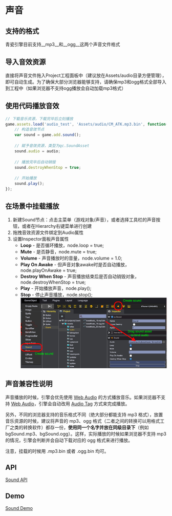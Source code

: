 # 声音

## 支持的格式
青瓷引擎目前支持__mp3__和__ogg__这两个声音文件格式

## 导入音效资源
直接将声音文件拖入Project工程面板中（建议放在Assets/audio目录方便管理），即可自动生成。为了确保大部分浏览器能够支持，请确保mp3和ogg格式全部导入到工程中（如果浏览器不支持ogg播放会自动加载mp3格式）

## 使用代码播放音效

````javascript
// 下载音乐资源，下载完毕后立刻播放
game.assets.load('audio_test', 'Assets/audio/CM_ATK.mp3.bin', function(audio) {
	// 构造音效节点
	var sound = game.add.sound();

	// 赋予音效资源，类型为qc.SoundAsset
	sound.audio = audio;

	// 播放完毕后自动销毁
	sound.destroyWhenStop = true;

	// 开始播放
	sound.play();
});
````

## 在场景中挂载播放
1. 新建Sound节点：点击主菜单（游戏对象/声音），或者选择工具栏的声音按钮，或者在Hierarchy右键菜单进行创建
2. 拖拽音效资源文件绑定到Audio属性
3. 设置Inspector面板声音属性
	* __Loop__ - 是否循环播放，node.loop = true;
	* __Mute__ - 是否静音，node.mute = true;
	* __Volume__ - 声音播放时的音量，node.volume = 1.0;
	* __Play On Awake__ - 但声音对象awake时是否自动播放，node.playOnAwake = true;
	* __Destroy When Stop__ - 声音播放结束后是否自动销毁对象，node.destroyWhenStop = true;
	* __Play__ - 开始播放声音，node.play();
	* __Stop__ - 停止声音播放，node.stop();  
![](images/sound.png)

## 声音兼容性说明
声音播放的时候，引擎会优先使用 [Web Audio](http://www.w3.org/TR/webaudio) 的方式播放音乐。如果浏览器不支持 [Web Audio](http://www.w3.org/TR/webaudio)，引擎会自动改用 [Audio Tag](http://www.w3.org/wiki/HTML/Elements/audio) 方式来完成播放。

另外，不同的浏览器支持的音乐格式不同（绝大部分都能支持 mp3 格式），放置音乐资源的时候，建议将声音的 mp3、ogg 格式（二者之间的转换可以用格式工厂之类的转换软件）都存一份，__使用同一个名字并放在同级目录下__（例如 bgSound.mp3、bgSound.ogg）。这样，实际播放的时候如果浏览器不支持 mp3 的情况，引擎会判断并会自动下载对应的 ogg 格式来进行播放。

注意，挂载的时候用 .mp3.bin 或者 .ogg.bin 均可。

## API
[Sound API](http://docs.zuoyouxi.com/api/gameobject/CSound.html)

## Demo
[Sound Demo](http://engine.zuoyouxi.com/demo/Audio/audioSupportInfo/index.html)
